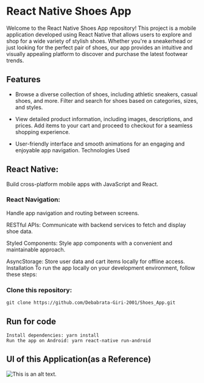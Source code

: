 # React Native Shoes App

Welcome to the React Native Shoes App repository! This project is a mobile application developed using React Native that allows users to explore and shop for a wide variety of stylish shoes. Whether you're a sneakerhead or just looking for the perfect pair of shoes, our app provides an intuitive and visually appealing platform to discover and purchase the latest footwear trends.

## Features
- Browse a diverse collection of shoes, including athletic sneakers, casual shoes, and more.
Filter and search for shoes based on categories, sizes, and styles.

- View detailed product information, including images, descriptions, and prices.
Add items to your cart and proceed to checkout for a seamless shopping experience.

- User-friendly interface and smooth animations for an engaging and enjoyable app navigation.
Technologies Used

## React Native: 
Build cross-platform mobile apps with JavaScript and React.

### React Navigation:
Handle app navigation and routing between screens.

RESTful APIs: Communicate with backend services to fetch and display shoe data.

Styled Components: Style app components with a convenient and maintainable approach.

AsyncStorage: Store user data and cart items locally for offline access.
Installation
To run the app locally on your development environment, follow these steps:

### Clone this repository:

```git clone https://github.com/Debabrata-Giri-2001/Shoes_App.git```

## Run for code

```
Install dependencies: yarn install 
Run the app on Android: yarn react-native run-android
```

## UI of this Application(as a Reference)

![This is an alt text.](https://cdn.dribbble.com/userupload/9123298/file/original-ba192c4a460180fc42f8cf5a8e774670.jpg?resize=752x "This is a sample image.")

